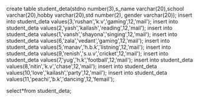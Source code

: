 create table student_deta(stdno number(3),s_name varchar(20),school varchar(20),hobby varchar(20),std number(2), gender varchar(20));
insert into student_deta values(3,'rushan','k.v','gaming',12,'mail');
insert into student_deta values(2,'yash','kailash','reading',12,'mail');
insert into student_deta values(1,'vansh','shayona','singing',12,'mail');
insert into student_deta values(6,'zala','vedant','gaming',12,'mail');
insert into student_deta values(5,'manav','h.b.k','listning',12,'mail');
insert into student_deta values(9,'renish','s.u.v','cricket',12,'mail');
insert into student_deta values(7,'yug','h.k','football',12,'mail');
insert into student_deta values(8,'nitin','k.v','chase',12,'mail');
insert into student_deta values(10,'love','kailash','party',12,'mail');
insert into student_deta values(11,'peachi','b.k','dancing',12,'femail');

select*from student_deta;

